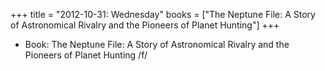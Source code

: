 +++
title = "2012-10-31: Wednesday"
books = ["The Neptune File: A Story of Astronomical Rivalry and the Pioneers of Planet Hunting"]
+++


* Book: The Neptune File: A Story of Astronomical Rivalry and the Pioneers of Planet Hunting /f/
